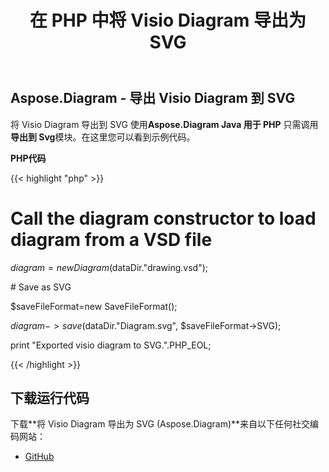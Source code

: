 ﻿---
title: 在 PHP 中将 Visio Diagram 导出为 SVG
type: docs
weight: 50
url: /zh/java/export-visio-diagram-to-svg-in-php/
---
## **Aspose.Diagram - 导出 Visio Diagram 到 SVG**
将 Visio Diagram 导出到 SVG 使用**Aspose.Diagram Java 用于 PHP** 只需调用**导出到 Svg**模块。在这里您可以看到示例代码。

**PHP代码**

{{< highlight "php" >}}

 # Call the diagram constructor to load diagram from a VSD file

$diagram = new Diagram($dataDir."drawing.vsd");

\# Save as SVG

$saveFileFormat=new SaveFileFormat();

$diagram->save($dataDir."Diagram.svg", $saveFileFormat->SVG);

print "Exported visio diagram to SVG.".PHP_EOL;

{{< /highlight >}}
## **下载运行代码**
下载**将 Visio Diagram 导出为 SVG (Aspose.Diagram)**来自以下任何社交编码网站：

- [GitHub](https://github.com/asposediagram/Aspose.Diagram-for-Java/blob/master/Plugins/Aspose_Diagram_Java_for_PHP/src/aspose/diagram/LoadingSavingandConverting/ExportToSvg.php)
